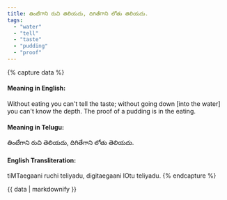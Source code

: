 ```yaml
---
title: తింటేగాని రుచి తెలియదు, దిగితేగాని లోతు తెలియదు.
tags:
  - "water"
  - "tell"
  - "taste"
  - "pudding"
  - "proof"
---
```


{% capture data %}
#### Meaning in English:
Without eating you can't tell the taste; without going down [into the water] you can't know the depth.
The proof of a pudding is in the eating.

#### Meaning in Telugu:
తింటేగాని రుచి తెలియదు, దిగితేగాని లోతు తెలియదు.

#### English Transliteration:
tiMTaegaani ruchi teliyadu, digitaegaani lOtu teliyadu.
{% endcapture %}

{{ data | markdownify }}

